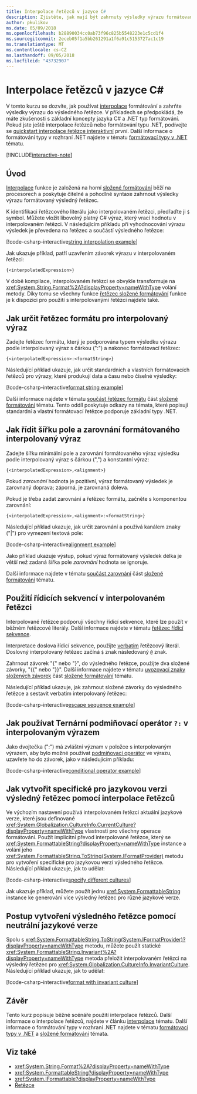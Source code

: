 ```yaml
---
title: Interpolace řetězců v jazyce C#
description: Zjistěte, jak mají být zahrnuty výsledky výrazu formátovaný výsledný řetězec v jazyce C# pomocí interpolace řetězců.
author: pkulikov
ms.date: 05/09/2018
ms.openlocfilehash: b28890034cc0ab73f96c825b5548223e1c5cd1f4
ms.sourcegitcommit: 2eceb05f1a5bb261291a1f6a91c5153727ac1c19
ms.translationtype: MT
ms.contentlocale: cs-CZ
ms.lasthandoff: 09/05/2018
ms.locfileid: "43732907"
---
```

# <a name="string-interpolation-in-c"></a>Interpolace řetězců v jazyce C# #

V tomto kurzu se dozvíte, jak používat [interpolace](../language-reference/tokens/interpolated.md) formátování a zahrňte výsledky výrazu do výsledného řetězce. V příkladech se předpokládá, že máte zkušenosti s základní koncepty jazyka C# a .NET typ formátování. Pokud jste ještě interpolace řetězců nebo formátování typu .NET, podívejte se [quickstart interpolace řetězce interaktivní](../quick-starts/interpolated-strings.yml) první. Další informace o formátování typy v rozhraní .NET najdete v tématu [formátovací typy v .NET](../../standard/base-types/formatting-types.md) tématu.

[!INCLUDE[interactive-note](~/includes/csharp-interactive-note.md)]

## <a name="introduction"></a>Úvod

[Interpolace](../language-reference/tokens/interpolated.md) funkce je založená na horní [složené formátování](../../standard/base-types/composite-formatting.md) běží na procesorech a poskytuje čitelné a pohodlné syntaxe zahrnout výsledky výrazu formátovaný výsledný řetězec.

K identifikaci řetězcového literálu jako interpolovaném řetězci, předřaďte ji `$` symbol. Můžete vložit libovolný platný C# výraz, který vrací hodnotu v interpolovaném řetězci. V následujícím příkladu při vyhodnocování výrazu výsledek je převedena na řetězec a součástí výsledného řetězce:

[!code-csharp-interactive[string interpolation example](~/samples/snippets/csharp/tutorials/string-interpolation/Program.cs#1)]

Jak ukazuje příklad, patří uzavřením závorek výrazu v interpolovaném řetězci:

```
{<interpolatedExpression>}
```

V době kompilace, interpolovaném řetězci se obvykle transformuje na <xref:System.String.Format%2A?displayProperty=nameWithType> volání metody. Díky tomu se všechny funkce [řetězec složené formátování](../../standard/base-types/composite-formatting.md) funkce je k dispozici pro použití s interpolovanými řetězci najdete také.

## <a name="how-to-specify-a-format-string-for-an-interpolated-expression"></a>Jak určit řetězec formátu pro interpolovaný výraz

Zadejte řetězec formátu, který je podporována typem výsledku výrazu podle interpolovaný výraz s čárkou (":") a nakonec formátovací řetězec:

```
{<interpolatedExpression>:<formatString>}
```

Následující příklad ukazuje, jak určit standardních a vlastních formátovacích řetězců pro výrazy, které produkují data a času nebo číselné výsledky:

[!code-csharp-interactive[format string example](~/samples/snippets/csharp/tutorials/string-interpolation/Program.cs#2)]

Další informace najdete v tématu [součást řetězec formátu](../../standard/base-types/composite-formatting.md#format-string-component) část [složené formátování](../../standard/base-types/composite-formatting.md) tématu. Tento oddíl poskytuje odkazy na témata, které popisují standardní a vlastní formátovací řetězce podporuje základní typy .NET.

## <a name="how-to-control-the-field-width-and-alignment-of-the-formatted-interpolated-expression"></a>Jak řídit šířku pole a zarovnání formátovaného interpolovaný výraz

Zadejte šířku minimální pole a zarovnání formátovaného výraz výsledku podle interpolovaný výraz s čárkou (",") a konstantní výraz:

```
{<interpolatedExpression>,<alignment>}
```

Pokud *zarovnání* hodnota je pozitivní, výraz formátovaný výsledek je zarovnaný doprava; záporná, je zarovnaná doleva.

Pokud je třeba zadat zarovnání a řetězec formátu, začněte s komponentou zarovnání:

```
{<interpolatedExpression>,<alignment>:<formatString>}
```

Následující příklad ukazuje, jak určit zarovnání a používá kanálem znaky ("|") pro vymezení textová pole:

[!code-csharp-interactive[alignment example](~/samples/snippets/csharp/tutorials/string-interpolation/Program.cs#3)]

Jako příklad ukazuje výstup, pokud výraz formátovaný výsledek délka je větší než zadaná šířka pole *zarovnání* hodnota se ignoruje.

Další informace najdete v tématu [součást zarovnání](../../standard/base-types/composite-formatting.md#alignment-component) část [složené formátování](../../standard/base-types/composite-formatting.md) tématu.

## <a name="how-to-use-escape-sequences-in-an-interpolated-string"></a>Použití řídicích sekvencí v interpolovaném řetězci

Interpolované řetězce podporují všechny řídicí sekvence, které lze použít v běžném řetězcové literály. Další informace najdete v tématu [řetězec řídící sekvence](../programming-guide/strings/index.md#string-escape-sequences).

Interpretace doslova řídicí sekvence, použijte [verbatim](../language-reference/tokens/verbatim.md) řetězcový literál. Doslovný interpolovaný řetězec začíná `$` znak následovaný `@` znak.

Zahrnout závorek "{" nebo "}", do výsledného řetězce, použijte dva složené závorky, "{{" nebo "}}". Další informace najdete v tématu [uvozovací znaky složených závorek](../../standard/base-types/composite-formatting.md#escaping-braces) část [složené formátování](../../standard/base-types/composite-formatting.md) tématu.

Následující příklad ukazuje, jak zahrnout složené závorky do výsledného řetězce a sestavit verbatim interpolovaný řetězec:

[!code-csharp-interactive[escape sequence example](~/samples/snippets/csharp/tutorials/string-interpolation/Program.cs#4)]

## <a name="how-to-use-a-ternary-conditional-operator--in-an-interpolated-expression"></a>Jak používat Ternární podmiňovací operátor `?:` v interpolovaným výrazem

Jako dvojtečka (":") má zvláštní význam v položce s interpolovaným výrazem, aby bylo možné používat [podmiňovací operátor](../language-reference/operators/conditional-operator.md) ve výrazu, uzavřete ho do závorek, jako v následujícím příkladu:

[!code-csharp-interactive[conditional operator example](~/samples/snippets/csharp/tutorials/string-interpolation/Program.cs#5)]

## <a name="how-to-create-a-culture-specific-result-string-with-string-interpolation"></a>Jak vytvořit specifické pro jazykovou verzi výsledný řetězec pomocí interpolace řetězců

Ve výchozím nastavení používá interpolovaném řetězci aktuální jazykové verze, které jsou definované <xref:System.Globalization.CultureInfo.CurrentCulture?displayProperty=nameWithType> vlastnosti pro všechny operace formátování. Použít implicitní převod interpolované řetězce, který se <xref:System.FormattableString?displayProperty=nameWithType> instance a volání jeho <xref:System.FormattableString.ToString(System.IFormatProvider)> metodu pro vytvoření specifické pro jazykovou verzi výsledného řetězce. Následující příklad ukazuje, jak to udělat:

[!code-csharp-interactive[specify different cultures](~/samples/snippets/csharp/tutorials/string-interpolation/Program.cs#6)]

Jak ukazuje příklad, můžete použít jednu <xref:System.FormattableString> instance ke generování více výsledný řetězec pro různé jazykové verze.

## <a name="how-to-create-a-result-string-using-the-invariant-culture"></a>Postup vytvoření výsledného řetězce pomocí neutrální jazykové verze

Spolu s <xref:System.FormattableString.ToString(System.IFormatProvider)?displayProperty=nameWithType> metodu, můžete použít statické <xref:System.FormattableString.Invariant%2A?displayProperty=nameWithType> metoda přeložit interpolovaném řetězci na výsledný řetězec pro <xref:System.Globalization.CultureInfo.InvariantCulture>. Následující příklad ukazuje, jak to udělat:

[!code-csharp-interactive[format with invariant culture](~/samples/snippets/csharp/tutorials/string-interpolation/Program.cs#7)]

## <a name="conclusion"></a>Závěr

Tento kurz popisuje běžné scénáře použití interpolace řetězců. Další informace o interpolace řetězců, najdete v článku [interpolace](../language-reference/tokens/interpolated.md) tématu. Další informace o formátování typy v rozhraní .NET najdete v tématu [formátovací typy v .NET](../../standard/base-types/formatting-types.md) a [složené formátování](../../standard/base-types/composite-formatting.md) témata.

## <a name="see-also"></a>Viz také

- <xref:System.String.Format%2A?displayProperty=nameWithType>  
- <xref:System.FormattableString?displayProperty=nameWithType>  
- <xref:System.IFormattable?displayProperty=nameWithType>  
- [Řetězce](../programming-guide/strings/index.md)  
